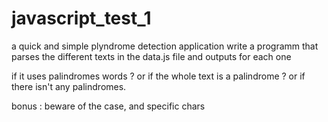 # javascript_test_1
a quick and simple plyndrome detection application
write a programm that parses the different texts in the data.js file and outputs for each one

if it uses palindromes words ?
or
if the whole text is a palindrome ?
or
if there isn't any palindromes.

bonus : beware of the case, and specific chars
